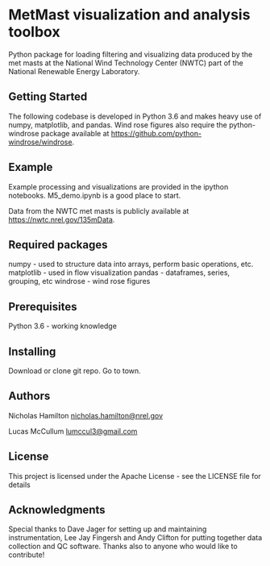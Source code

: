 # MetMast visualization and analysis toolbox
Python package for loading filtering and visualizing data produced by the met masts at the National Wind Technology Center (NWTC) part of the National Renewable Energy Laboratory.

## Getting Started
The following codebase is developed in Python 3.6 and makes heavy use of numpy, matplotlib, and pandas. Wind rose figures also require the python-windrose package available at https://github.com/python-windrose/windrose.

## Example
Example processing and visualizations are provided in the ipython notebooks. M5_demo.ipynb is a good place to start.

Data from the NWTC met masts is publicly available at https://nwtc.nrel.gov/135mData.

## Required packages
numpy - used to structure data into arrays, perform basic operations, etc.
matplotlib - used in flow visualization
pandas - dataframes, series, grouping, etc
windrose - wind rose figures

## Prerequisites
Python 3.6 - working knowledge

## Installing
Download or clone git repo. Go to town.

## Authors
Nicholas Hamilton
nicholas.hamilton@nrel.gov

Lucas McCullum
lumccul3@gmail.com


## License
This project is licensed under the Apache License - see the LICENSE file for details

## Acknowledgments
Special thanks to Dave Jager for setting up and maintaining instrumentation, Lee Jay Fingersh and Andy Clifton for putting together data collection and QC software. Thanks also to anyone who would like to contribute!
